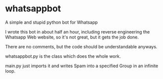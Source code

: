 # whatsappbot
A simple and stupid python bot for Whatsapp

I wrote this bot in about half an hour, including reverse engineering the Whatsapp Web website, so it's not great, but it gets the job done.

There are no comments, but the code should be understandable anyways.

whatsappbot.py is the class which does the whole work.

main.py just imports it and writes Spam into a specified Group in an infinite loop.
